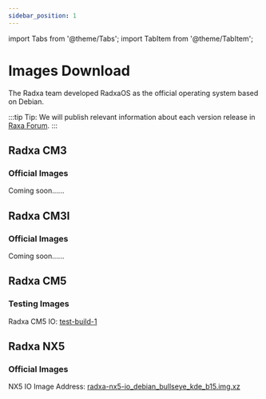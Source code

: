 ```yaml
---
sidebar_position: 1
---
```


import Tabs from '@theme/Tabs';
import TabItem from '@theme/TabItem';

# Images Download

The Radxa team developed RadxaOS as the official operating system based on Debian.

:::tip
Tip: We will publish relevant information about each version release in [Raxa Forum](https://forum.radxa.com/).
:::

<Tabs queryString="model">
<TabItem value="Radxa CM3">

## Radxa CM3

### Official Images

Coming soon......

</TabItem>
<TabItem value="Radxa CM3I">

## Radxa CM3I

### Official Images

Coming soon......

</TabItem>

<TabItem value="Radxa CM5">

## Radxa CM5

### Testing Images

Radxa CM5 IO: [test-build-1](https://github.com/radxa-build/radxa-cm5-io/releases/download/test-build-1/radxa-cm5-io_debian_bullseye-test_kde_t1.img.xz)

</TabItem>

<TabItem value="Radxa NX5">

## Radxa NX5

### Official Images

NX5 IO Image Address: [radxa-nx5-io_debian_bullseye_kde_b15.img.xz](https://github.com/radxa-build/radxa-nx5-io/releases/download/b15/radxa-nx5-io_debian_bullseye_kde_b15.img.xz)

</TabItem>
</Tabs>
